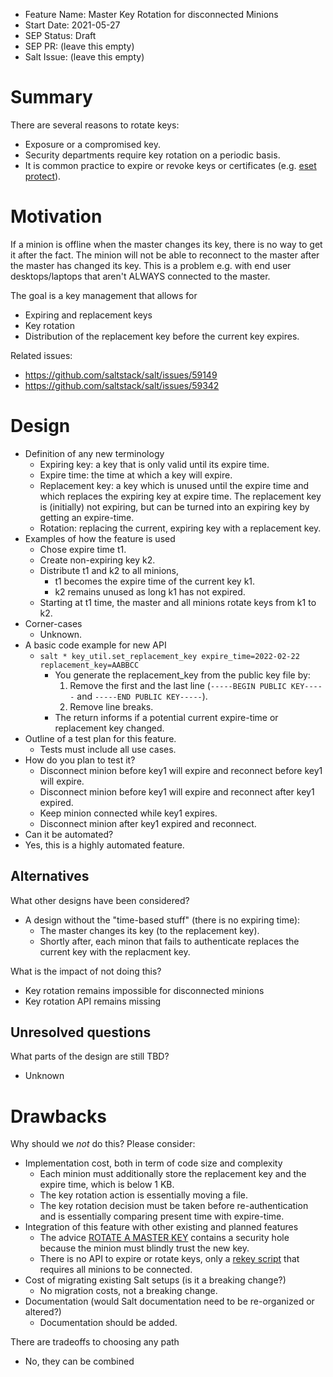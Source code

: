 - Feature Name: Master Key Rotation for disconnected Minions
- Start Date: 2021-05-27
- SEP Status: Draft
- SEP PR: (leave this empty)
- Salt Issue: (leave this empty)

# Summary
[summary]: #summary

There are several reasons to rotate keys:
- Exposure or a compromised key.
- Security departments require key rotation on a periodic basis.
- It is common practice to expire or revoke keys or certificates (e.g. [eset protect](https://help.eset.com/protect_admin/80/en-US/certificate_replacement.html)).


# Motivation
[motivation]: #motivation

If a minion is offline when the master changes its key, there is no way to get it after the fact. The minion will not be able to reconnect to the master after the master has changed its key. This is a problem e.g. with end user desktops/laptops that aren't ALWAYS connected to the master.

The goal is a key management that allows for
- Expiring and replacement keys
- Key rotation
- Distribution of the replacement key before the current key expires.

Related issues:
- https://github.com/saltstack/salt/issues/59149
- https://github.com/saltstack/salt/issues/59342


# Design
[design]: #detailed-design

- Definition of any new terminology
  - Expiring key: a key that is only valid until its expire time.
  - Expire time: the time at which a key will expire.
  - Replacement key: a key which is unused until the expire time and which replaces the expiring key at expire time. The replacement key is (initially) not expiring, but can be turned into an expiring key by getting an expire-time.
  - Rotation: replacing the current, expiring key with a replacement key.
- Examples of how the feature is used
  - Chose expire time t1.
  - Create non-expiring key k2.
  - Distribute t1 and k2 to all minions,
    - t1 becomes the expire time of the current key k1.
    - k2 remains unused as long k1 has not expired.
  - Starting at t1 time, the master and all minions rotate keys from k1 to k2.
- Corner-cases
  - Unknown.
- A basic code example for new  API
  - `salt * key_util.set_replacement_key expire_time=2022-02-22 replacement_key=AABBCC`
    - You generate the replacement_key from the public key file by:
      1) Remove the first and the last line (`-----BEGIN PUBLIC KEY-----` and `-----END PUBLIC KEY-----`).
      2) Remove line breaks.
    - The return informs if a potential current expire-time or replacement key changed.
- Outline of a test plan for this feature.
  - Tests must include all use cases.
- How do you plan to test it?
  - Disconnect minion before key1 will expire and reconnect before key1 will expire.
  - Disconnect minion before key1 will expire and reconnect after key1 expired.
  - Keep minion connected while key1 expires.
  - Disconnect minion after key1 expired and reconnect.
- Can it be automated?
 - Yes, this is a highly automated feature.


## Alternatives
[alternatives]: #alternatives

What other designs have been considered?
- A design without the "time-based stuff" (there is no expiring time):
  - The master changes its key (to the replacement key).
  - Shortly after, each minon that fails to authenticate replaces the current key with the replacment key.

What is the impact of not doing this?
- Key rotation remains impossible for disconnected minions
- Key rotation API remains missing


## Unresolved questions
[unresolved]: #unresolved-questions

What parts of the design are still TBD?
- Unknown

# Drawbacks
[drawbacks]: #drawbacks

Why should we *not* do this? Please consider:

- Implementation cost, both in term of code size and complexity
  - Each minion must additionally store the replacement key and the expire time, which is below 1 KB.
  - The key rotation action is essentially moving a file.
  - The key rotation decision must be taken before re-authentication and is essentially comparing present time with expire-time.
- Integration of this feature with other existing and planned features
  - The advice [ROTATE A MASTER KEY](https://docs.saltproject.io/en/latest/topics/hardening.html#rotate-a-master-key) contains a security hole because the minion must blindly trust the new key.
  - There is no API to expire or rotate keys, only a [rekey script](https://github.com/dwoz/salt-rekey/) that requires all minions to be connected.
- Cost of migrating existing Salt setups (is it a breaking change?)
  - No migration costs, not a breaking change.
- Documentation (would Salt documentation need to be re-organized or altered?)
  - Documentation should be added.


There are tradeoffs to choosing any path
- No, they can be combined
